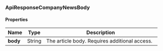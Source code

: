 
[//]: # (CLASS:ApiResponseCompanyNewsBody)

[//]: # (KIND:object)

### ApiResponseCompanyNewsBody

#### Properties

[//]: # (START_DEFINITION)

Name | Type | Description
------------ | ------------- | -------------
**body** | String | The article body. Requires additional access. &nbsp;

[//]: # (END_DEFINITION)





